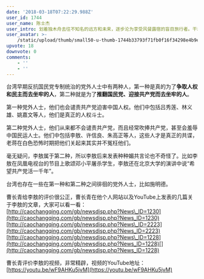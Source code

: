 ```yaml
---
date: '2018-03-18T07:22:29.988Z'
user_id: 1744
user_name: 陈士杰
user_intro: 划着独木舟去往不知名的远方和未来，逐步沦为享受风餐露宿的盲目旅行者。干着留学生和企二代的活儿，操着内阁总理的心。
user_avatar: >-
    /static/upload/thumb/small50-u-thumb-1744b33793f71fb0f16f34298e4b9ea5b3029c60d1bc.png
upvote: 18
downvote: 0
comments:
    - ''
    - ''
---
```


台湾早期反抗国民党专制统治的党外人士中有两种人，第一种是真的为了**争取人权和民主而去坐牢的人**，第二种就是为了**推翻国民党、迎接共产党而去坐牢的人**。

第一种党外人士，他们也会谴责共产党迫害中国人权。他们中包括吕秀莲、林义雄、姚嘉文等人，他们是真正的人权斗士。

第二种党外人士，他们从来都不会谴责共产党，而且经常吹捧共产党，甚至会羞辱中国民运人士。他们中包括李敖、许信良、朱高正等人，这些人才是真正的共谍，老蒋在白色恐怖时期把他们关起来其实并不冤枉他们。

毫无疑问，李敖属于第二种，所以李敖后来发表种种媚共言论也不奇怪了。比如李敖在凤凰电视台的节目上歌颂邓小平屠杀学生，李敖还在北京大学的演讲中说“希望共产党活一千年”。  

台湾也存在一些在第一种和第二种之间徘徊的党外人士，比如施明德。

  

曹长青给李敖的评价很公正，曹长青在他个人网站以及YouTube上发表的几篇关于李敖的文章，大家可以看一看： [http://caochangqing.com/gb/newsdisp.php?News\_ID=1230](http://caochangqing.com/gb/newsdisp.php?News_ID=1230) [http://caochangqing.com/gb/newsdisp.php?News\_ID=2223](http://caochangqing.com/gb/newsdisp.php?News_ID=2223) [http://caochangqing.com/gb/newsdisp.php?News\_ID=1228](http://caochangqing.com/gb/newsdisp.php?News_ID=1228)[](http://caochangqing.com/gb/newsdisp.php?News_ID=1228)

曹长青评价李敖的视频，非常精辟，视频的YouTube地址：[https://youtu.be/wF9AHKu5jvM](https://youtu.be/wF9AHKu5jvM)
